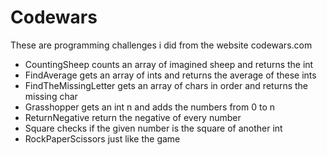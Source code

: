 # Codewars

These are programming challenges i did from the website codewars.com

* CountingSheep counts an array of imagined sheep and returns the int
* FindAverage gets an array of ints and returns the average of these ints
* FindTheMissingLetter gets an array of chars in order and returns the missing char
* Grasshopper gets an int n and adds the numbers from 0 to n
* ReturnNegative return the negative of every number
* Square checks if the given number is the square of another int 
* RockPaperScissors just like the game
